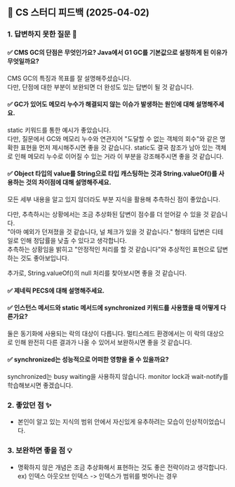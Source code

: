 ## 📌 CS 스터디 피드백 (2025-04-02)

### 1. 답변하지 못한 질문 📝

#### ✅ CMS GC의 단점은 무엇인가요? Java에서 G1 GC를 기본값으로 설정하게 된 이유가 무엇일까요? 
CMS GC의 특징과 목표를 잘 설명해주셨습니다.  
다만, 단점에 대한 부분이 보완되면 더 완성도 있는 답변이 될 것 같습니다.

#### ✅ GC가 있어도 메모리 누수가 해결되지 않는 이슈가 발생하는 원인에 대해 설명해주세요.
static 키워드를 통한 예시가 좋았습니다.  
다만, 질문에서 GC와 메모리 누수와 연관지어 "도달할 수 없는 객체의 회수"와 같은 명확한 표현을 먼저 제시해주시면 좋을 것 같습니다.
static도 결국 참조가 남아 있는 객체로 인해 메모리 누수로 이어질 수 있는 거라 이 부분을 강조해주시면 좋을 것 같습니다.

#### ✅ Object 타입의 value를 String으로 타입 캐스팅하는 것과 String.valueOf()를 사용하는 것의 차이점에 대해 설명해주세요.
모든 세부 내용을 알고 있지 않더라도 부분 지식을 활용해 추측하신 점이 좋았습니다.  

다만, 추측하시는 상황에서는 조금 추상화된 답변이 점수를 더 얻어갈 수 있을 것 같습니다.  
"아마 예외가 던져졌을 것 같습니다, 널 체크가 있을 것 같습니다." 형태의 답변은 디테일로 인해 정답률을 낮출 수 있다고 생각합니다.    
추측하는 상황임을 밝히고 "안정적인 처리를 할 것 같습니다"와 추상적인 표현으로 답변하는 것도 좋아보입니다.  

추가로, String.valueOf()의 null 처리를 찾아보시면 좋을 것 같습니다.  

#### ✅ 제네릭 PECS에 대해 설명해주세요.

#### ✅ 인스턴스 메서드와 static 메서드에 synchronized 키워드를 사용했을 때 어떻게 다른가요?
둘은 동기화에 사용되는 락의 대상이 다릅니다.
멀티스레드 환경에서는 이 락의 대상으로 인해 완전히 다른 결과가 나올 수 있어서 보완하시면 좋을 것 같습니다. 

#### ✅ synchronized는 성능적으로 어떠한 영향을 줄 수 있을까요?
synchronized는 busy waiting을 사용하지 않습니다. 
monitor lock과 wait-notify를 학습해보시면 좋겠습니다.  

### 2. 좋았던 점 ✨
- 본인이 알고 있는 지식의 범위 안에서 자신있게 유추하려는 모습이 인상적이었습니다.

### 3. 보완하면 좋을 점 💡
- 명확하지 않은 개념은 조금 추상화해서 표현하는 것도 좋은 전략이라고 생각합니다. ex) 인덱스 아웃오브 인덱스 -> 인덱스가 범위를 벗어나는 경우  

